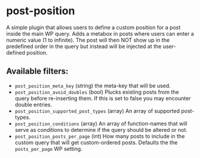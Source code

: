 # post-position

A simple plugin that allows users to define a custom position for a post inside the main WP query.
Adds a metabox in posts where users can enter a numeric value (1 to infinite). The post will then NOT show up in the predefined order in the query but instead will be injected at the user-defined position.

## Available filters:

* `post_position_meta_key` (string) the meta-key that will be used.
* `post_position_avoid_doubles` (bool) Plucks existing posts from the query before re-inserting them. If this is set to false you may encounter double entries.
* `post_position_supported_post_types` (array) An array of supported post-types.
* `post_position_conditions` (array) An array of function-names that will serve as conditions to determine if the query should be altered or not.
* `post_position_posts_per_page` (int) How many posts to include in the custom query that will get custom-ordered posts. Defaults the the `posts_per_page` WP setting.
